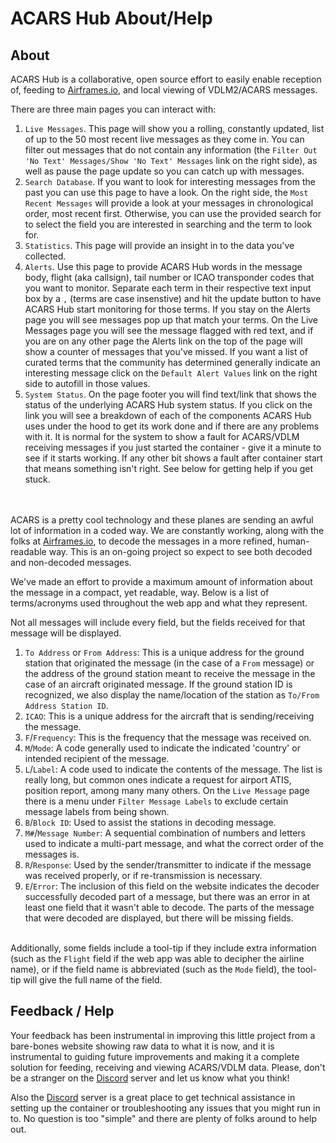 # ACARS Hub About/Help

## About

ACARS Hub is a collaborative, open source effort to easily enable reception of, feeding to [Airframes.io](http://airframes.io), and local viewing of VDLM2/ACARS messages.

There are three main pages you can interact with:

1. `Live Messages`. This page will show you a rolling, constantly updated, list of up to the 50 most recent live messages as they come in. You can filter out messages that do not contain any information (the `Filter Out 'No Text' Messages/Show 'No Text' Messages` link on the right side), as well as pause the page update so you can catch up with messages.
1. `Search Database`. If you want to look for interesting messages from the past you can use this page to have a look. On the right side, the `Most Recent Messages` will provide a look at your messages in chronological order, most recent first. Otherwise, you can use the provided search for to select the field you are interested in searching and the term to look for.
1. `Statistics`. This page will provide an insight in to the data you've collected.
1. `Alerts`. Use this page to provide ACARS Hub words in the message body, flight (aka callsign), tail number or ICAO transponder codes that you want to monitor. Separate each term in their respective text input box by a `,` (terms are case insenstive) and hit the update button to have ACARS Hub start monitoring for those terms. If you stay on the Alerts page you will see messages pop up that match your terms. On the Live Messages page you will see the message flagged with red text, and if you are on any other page the Alerts link on the top of the page will show a counter of messages that you've missed.
If you want a list of curated terms that the community has determined generally indicate an interesting message click on the `Default Alert Values` link on the right side to autofill in those values.
1. `System Status`. On the page footer you will find text/link that shows the status of the underlying ACARS Hub system status. If you click on the link you will see a breakdown of each of the components ACARS Hub uses under the hood to get its work done and if there are any problems with it. It is normal for the system to show a fault for ACARS/VDLM receiving messages if you just started the container - give it a minute to see if it starts working. If any other bit shows a fault after container start that means something isn't right. See below for getting help if you get stuck.

&nbsp;<br>
&nbsp;<br>
ACARS is a pretty cool technology and these planes are sending an awful lot of information in a coded way. We are constantly working, along with the folks at [Airframes.io](http://airframes.io), to decode the messages in a more refined, human-readable way. This is an on-going project so expect to see both decoded and non-decoded messages.

We've made an effort to provide a maximum amount of information about the message in a compact, yet readable, way. Below is a list of terms/acronyms used throughout the web app and what they represent.

Not all messages will include every field, but the fields received for that message will be displayed.

1. `To Address` or `From Address`: This is a unique address for the ground station that originated the message (in the case of a `From` message) or the address of the ground station meant to receive the message in the case of an aircraft originated message. If the ground station ID is recognized, we also display the name/location of the station as `To/From Address Station ID`.
1. `ICAO`: This is a unique address for the aircraft that is sending/receiving the message.
1. `F`/`Frequency`: This is the frequency that the message was received on.
1. `M`/`Mode`: A code generally used to indicate the indicated 'country' or intended recipient of the message.
1. `L`/`Label`: A code used to indicate the contents of the message. The list is really long, but common ones indicate a request for airport ATIS, position report, among many many others. On the `Live Message` page there is a menu under `Filter Message Labels` to exclude certain message labels from being shown.
1. `B`/`Block ID`: Used to assist the stations in decoding message.
1. `M#`/`Message Number`: A sequential combination of numbers and letters used to indicate a multi-part message, and what the correct order of the messages is.
1. `R`/`Response`: Used by the sender/transmitter to indicate if the message was received properly, or if re-transmission is necessary.
1. `E`/`Error`: The inclusion of this field on the website indicates the decoder successfully decoded part of a message, but there was an error in at least one field that it wasn't able to decode. The parts of the message that were decoded are displayed, but there will be missing fields.

&nbsp;<br>
Additionally, some fields include a tool-tip if they include extra information (such as the `Flight` field if the web app was able to decipher the airline name), or if the field name is abbreviated (such as the `Mode` field), the tool-tip will give the full name of the field.

## Feedback / Help

Your feedback has been instrumental in improving this little project from a bare-bones website showing raw data to what it is now, and it is instrumental to guiding future improvements and making it a complete solution for feeding, receiving and viewing ACARS/VDLM data. Please, don't be a stranger on the [Discord](https://discord.gg/sTf9uYF) server and let us know what you think!

Also the [Discord](https://discord.gg/sTf9uYF) server is a great place to get technical assistance in setting up the container or troubleshooting any issues that you might run in to. No question is too "simple" and there are plenty of folks around to help out.
